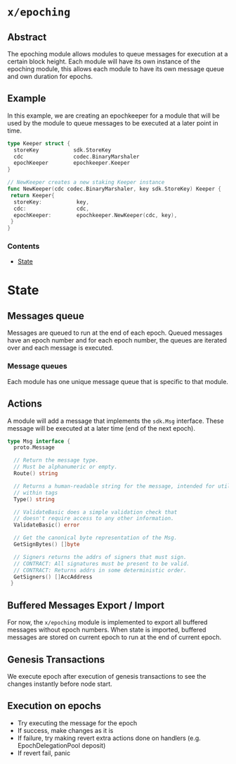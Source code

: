 <!--
order: 8
title: Epoching Overview
parent:
  title: "epoching"
-->

# `x/epoching`

## Abstract

The epoching module allows modules to queue messages for execution at a certain block height. Each module will have its own instance of the epoching module, this allows each module to have its own message queue and own duration for epochs.

## Example

In this example, we are creating an epochkeeper for a module that will be used by the module to queue messages to be executed at a later point in time.

```go
type Keeper struct {
  storeKey           sdk.StoreKey
  cdc                codec.BinaryMarshaler
  epochKeeper        epochkeeper.Keeper
}

// NewKeeper creates a new staking Keeper instance
func NewKeeper(cdc codec.BinaryMarshaler, key sdk.StoreKey) Keeper {
 return Keeper{
  storeKey:           key,
  cdc:                cdc,
  epochKeeper:        epochkeeper.NewKeeper(cdc, key),
 }
}
```

### Contents

* [State](#state)

# State

## Messages queue

Messages are queued to run at the end of each epoch. Queued messages have an epoch number and for each epoch number, the queues are iterated over and each message is executed.

### Message queues

Each module has one unique message queue that is specific to that module.

## Actions

A module will add a message that implements the `sdk.Msg` interface. These message will be executed at a later time (end of the next epoch).

```go
type Msg interface {
  proto.Message

  // Return the message type.
  // Must be alphanumeric or empty.
  Route() string

  // Returns a human-readable string for the message, intended for utilization
  // within tags
  Type() string

  // ValidateBasic does a simple validation check that
  // doesn't require access to any other information.
  ValidateBasic() error

  // Get the canonical byte representation of the Msg.
  GetSignBytes() []byte

  // Signers returns the addrs of signers that must sign.
  // CONTRACT: All signatures must be present to be valid.
  // CONTRACT: Returns addrs in some deterministic order.
  GetSigners() []AccAddress
 }
```

## Buffered Messages Export / Import

For now, the `x/epoching` module is implemented to export all buffered messages without epoch numbers. When state is imported, buffered messages are stored on current epoch to run at the end of current epoch.

## Genesis Transactions

We execute epoch after execution of genesis transactions to see the changes instantly before node start.

## Execution on epochs

* Try executing the message for the epoch
* If success, make changes as it is
* If failure, try making revert extra actions done on handlers (e.g. EpochDelegationPool deposit)
* If revert fail, panic
